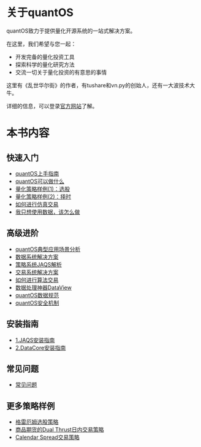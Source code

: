 # 关于quantOS

quantOS致力于提供量化开源系统的一站式解决方案。

在这里，我们希望与您一起：

* 开发完备的量化投资工具
* 探索科学的量化研究方法
* 交流一切关于量化投资的有意思的事情

这里有《乱世华尔街》的作者，有tushare和vn.py的创始人，还有一大波技术大牛。

详细的信息，可以登录[官方网站](http://www.quantos.org)了解。


# 本书内容


## 快速入门

* [quantOS上手指南](prerequisites.md)
* [quantOS可以做什么](architect.md)
* [量化策略样例(1)：选股](strategy_tutorial_1_alpha.md)
* [量化策略样例(2)：择时](strategy_tutorial_2_timing.md)
* [如何进行仿真交易](tradesimguide.md)
* [我只想使用数据，该怎么做](tusharepro.md)

## 高级进阶
* [quantOS典型应用场景分析](usercase.md)
* [数据系统解决方案](datasolution.md)
* [策略系统JAQS解析](jaqs.md)
* [交易系统解决方案](tradesolution.md)
* [如何进行算法交易](algorithm.md)
* [数据处理神器DataView](https://github.com/quantOS-org/JAQS/blob/master/doc/data_view.md)
* [quantOS数据规范](dataspecification.md)
* [quantOS安全机制](security.md)

## 安装指南

* [1.JAQS安装指南](https://github.com/quantOS-org/JAQS/blob/master/doc/install.md)
* [2.DataCore安装指南](https://github.com/quantOS-org/DataCore/blob/master/doc/install.md)

## 常见问题

* [常见问题](faq/faq.md)

## 更多策略样例

* [格雷厄姆选股策略](samples/graham.md)
* [商品期货的Dual Thrust日内交易策略](samples/dual_thrust.md)
* [Calendar Spread交易策略](samples/calendar_spread.md)

